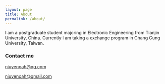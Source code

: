 ```yaml
---
layout: page
title: About
permalink: /about/
---
```


I am a postgraduate student majoring in Electronic Engineering from Tianjin University, China. Currently I am taking a exchange program in Chang Gung University, Taiwan.



### Contact me

[niuyenoah@qq.com](mailto:niuyenoah@qq.com)

[niuyenoah@gmail.com](mailto:niuyenoah@gmail.com)
